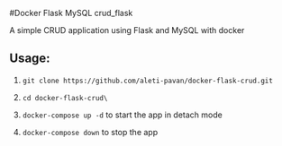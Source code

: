 #Docker Flask MySQL crud_flask

A simple CRUD application using Flask and MySQL with docker

Usage:
------

1. `git clone https://github.com/aleti-pavan/docker-flask-crud.git`

2. `cd docker-flask-crud\`

3. `docker-compose up -d` to start the app in detach mode

4. `docker-compose down` to stop the app
